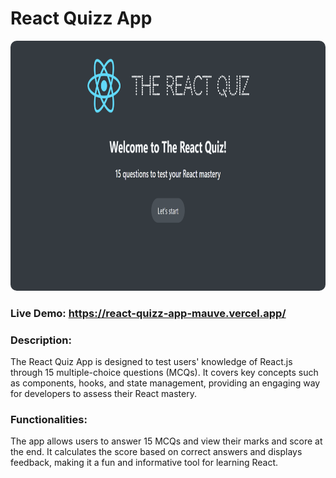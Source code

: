 # React Quizz App

<img src="./public/react-quizz.png" style="height: 400px; width: 100%; border-radius: 10px" />

### Live Demo: https://react-quizz-app-mauve.vercel.app/

### Description:

The React Quiz App is designed to test users' knowledge of React.js through 15 multiple-choice questions (MCQs). It covers key concepts such as components, hooks, and state management, providing an engaging way for developers to assess their React mastery.

### Functionalities:

The app allows users to answer 15 MCQs and view their marks and score at the end. It calculates the score based on correct answers and displays feedback, making it a fun and informative tool for learning React.
